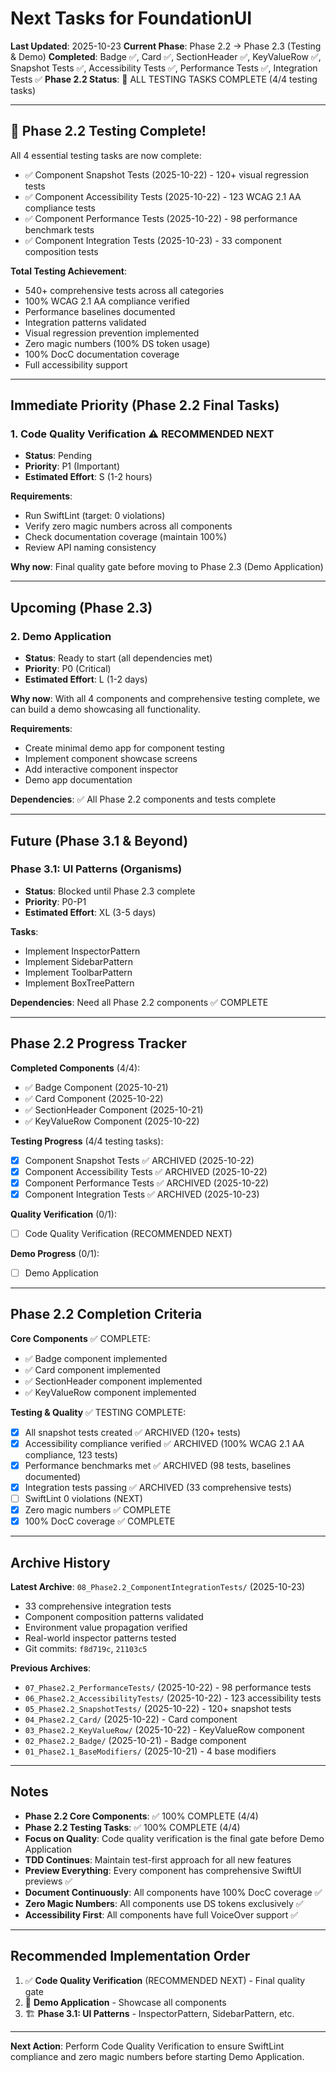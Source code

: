 # Next Tasks for FoundationUI

**Last Updated**: 2025-10-23
**Current Phase**: Phase 2.2 → Phase 2.3 (Testing & Demo)
**Completed**: Badge ✅, Card ✅, SectionHeader ✅, KeyValueRow ✅, Snapshot Tests ✅, Accessibility Tests ✅, Performance Tests ✅, Integration Tests ✅
**Phase 2.2 Status**: 🎉 ALL TESTING TASKS COMPLETE (4/4 testing tasks)

---

## 🎉 Phase 2.2 Testing Complete!

All 4 essential testing tasks are now complete:
- ✅ Component Snapshot Tests (2025-10-22) - 120+ visual regression tests
- ✅ Component Accessibility Tests (2025-10-22) - 123 WCAG 2.1 AA compliance tests
- ✅ Component Performance Tests (2025-10-22) - 98 performance benchmark tests
- ✅ Component Integration Tests (2025-10-23) - 33 component composition tests

**Total Testing Achievement**:
- 540+ comprehensive tests across all categories
- 100% WCAG 2.1 AA compliance verified
- Performance baselines documented
- Integration patterns validated
- Visual regression prevention implemented
- Zero magic numbers (100% DS token usage)
- 100% DocC documentation coverage
- Full accessibility support

---

## Immediate Priority (Phase 2.2 Final Tasks)

### 1. Code Quality Verification ⚠️ RECOMMENDED NEXT
- **Status**: Pending
- **Priority**: P1 (Important)
- **Estimated Effort**: S (1-2 hours)

**Requirements**:
- Run SwiftLint (target: 0 violations)
- Verify zero magic numbers across all components
- Check documentation coverage (maintain 100%)
- Review API naming consistency

**Why now**: Final quality gate before moving to Phase 2.3 (Demo Application)

---

## Upcoming (Phase 2.3)

### 2. Demo Application
- **Status**: Ready to start (all dependencies met)
- **Priority**: P0 (Critical)
- **Estimated Effort**: L (1-2 days)

**Why now**: With all 4 components and comprehensive testing complete, we can build a demo showcasing all functionality.

**Requirements**:
- Create minimal demo app for component testing
- Implement component showcase screens
- Add interactive component inspector
- Demo app documentation

**Dependencies**: ✅ All Phase 2.2 components and tests complete

---

## Future (Phase 3.1 & Beyond)

### Phase 3.1: UI Patterns (Organisms)
- **Status**: Blocked until Phase 2.3 complete
- **Priority**: P0-P1
- **Estimated Effort**: XL (3-5 days)

**Tasks**:
- Implement InspectorPattern
- Implement SidebarPattern
- Implement ToolbarPattern
- Implement BoxTreePattern

**Dependencies**: Need all Phase 2.2 components ✅ COMPLETE

---

## Phase 2.2 Progress Tracker

**Completed Components** (4/4):
- ✅ Badge Component (2025-10-21)
- ✅ Card Component (2025-10-22)
- ✅ SectionHeader Component (2025-10-21)
- ✅ KeyValueRow Component (2025-10-22)

**Testing Progress** (4/4 testing tasks):
- [x] Component Snapshot Tests ✅ ARCHIVED (2025-10-22)
- [x] Component Accessibility Tests ✅ ARCHIVED (2025-10-22)
- [x] Component Performance Tests ✅ ARCHIVED (2025-10-22)
- [x] Component Integration Tests ✅ ARCHIVED (2025-10-23)

**Quality Verification** (0/1):
- [ ] Code Quality Verification (RECOMMENDED NEXT)

**Demo Progress** (0/1):
- [ ] Demo Application

---

## Phase 2.2 Completion Criteria

**Core Components** ✅ COMPLETE:
- ✅ Badge component implemented
- ✅ Card component implemented
- ✅ SectionHeader component implemented
- ✅ KeyValueRow component implemented

**Testing & Quality** ✅ TESTING COMPLETE:
- [x] All snapshot tests created ✅ ARCHIVED (120+ tests)
- [x] Accessibility compliance verified ✅ ARCHIVED (100% WCAG 2.1 AA compliance, 123 tests)
- [x] Performance benchmarks met ✅ ARCHIVED (98 tests, baselines documented)
- [x] Integration tests passing ✅ ARCHIVED (33 comprehensive tests)
- [ ] SwiftLint 0 violations (NEXT)
- [x] Zero magic numbers ✅ COMPLETE
- [x] 100% DocC coverage ✅ COMPLETE

---

## Archive History

**Latest Archive**: `08_Phase2.2_ComponentIntegrationTests/` (2025-10-23)
- 33 comprehensive integration tests
- Component composition patterns validated
- Environment value propagation verified
- Real-world inspector patterns tested
- Git commits: `f8d719c`, `21103c5`

**Previous Archives**:
- `07_Phase2.2_PerformanceTests/` (2025-10-22) - 98 performance tests
- `06_Phase2.2_AccessibilityTests/` (2025-10-22) - 123 accessibility tests
- `05_Phase2.2_SnapshotTests/` (2025-10-22) - 120+ snapshot tests
- `04_Phase2.2_Card/` (2025-10-22) - Card component
- `03_Phase2.2_KeyValueRow/` (2025-10-22) - KeyValueRow component
- `02_Phase2.2_Badge/` (2025-10-21) - Badge component
- `01_Phase2.1_BaseModifiers/` (2025-10-21) - 4 base modifiers

---

## Notes

- **Phase 2.2 Core Components**: ✅ 100% COMPLETE (4/4)
- **Phase 2.2 Testing Tasks**: ✅ 100% COMPLETE (4/4)
- **Focus on Quality**: Code quality verification is the final gate before Demo Application
- **TDD Continues**: Maintain test-first approach for all new features
- **Preview Everything**: Every component has comprehensive SwiftUI previews ✅
- **Document Continuously**: All components have 100% DocC coverage ✅
- **Zero Magic Numbers**: All components use DS tokens exclusively ✅
- **Accessibility First**: All components have full VoiceOver support ✅

---

## Recommended Implementation Order

1. ✅ **Code Quality Verification** (RECOMMENDED NEXT) - Final quality gate
2. 🎨 **Demo Application** - Showcase all components
3. 🏗️ **Phase 3.1: UI Patterns** - InspectorPattern, SidebarPattern, etc.

---

**Next Action**: Perform Code Quality Verification to ensure SwiftLint compliance and zero magic numbers before starting Demo Application.
